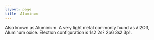 ```yaml
---
layout: page
title: Aluminum
---
```


Also known as Aluminium. A very light metal commonly found as Al2O3, Aluminum oxide. Electron configuration is 1s2 2s2 2p6 3s2 3p1.
